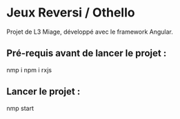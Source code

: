 # Jeux Reversi / Othello
Projet de L3 Miage, développé avec le framework Angular.

## Pré-requis avant de lancer le projet :
nmp i
npm i rxjs

## Lancer le projet :
nmp start
